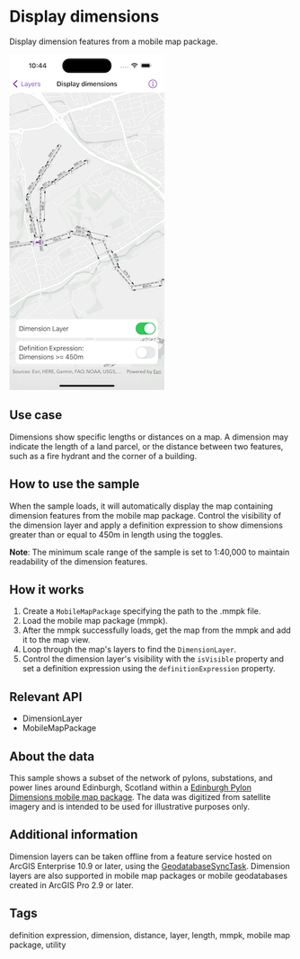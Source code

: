 # Display dimensions

Display dimension features from a mobile map package.

![Image of display dimensions](display-dimensions.png)

## Use case

Dimensions show specific lengths or distances on a map. A dimension may indicate the length of a land parcel, or the distance between two features, such as a fire hydrant and the corner of a building.

## How to use the sample

When the sample loads, it will automatically display the map containing dimension features from the mobile map package. Control the visibility of the dimension layer and apply a definition expression to show dimensions greater than or equal to 450m in length using the toggles.

**Note**: The minimum scale range of the sample is set to 1:40,000 to maintain readability of the dimension features.

## How it works

1. Create a `MobileMapPackage` specifying the path to the .mmpk file.
2. Load the mobile map package (mmpk).
3. After the mmpk successfully loads, get the map from the mmpk and add it to the map view.
4. Loop through the map's layers to find the `DimensionLayer`.
5. Control the dimension layer's visibility with the `isVisible` property and set a definition expression using the `definitionExpression` property.

## Relevant API

* DimensionLayer
* MobileMapPackage

## About the data

This sample shows a subset of the network of pylons, substations, and power lines around Edinburgh, Scotland within a [Edinburgh Pylon Dimensions mobile map package](https://arcgis.com/home/item.html?id=f5ff6f5556a945bca87ca513b8729a1e). The data was digitized from satellite imagery and is intended to be used for illustrative purposes only.

## Additional information

Dimension layers can be taken offline from a feature service hosted on ArcGIS Enterprise 10.9 or later, using the [GeodatabaseSyncTask](https://developers.arcgis.com/swift/api-reference/documentation/arcgis/geodatabasesynctask). Dimension layers are also supported in mobile map packages or mobile geodatabases created in ArcGIS Pro 2.9 or later.

## Tags

definition expression, dimension, distance, layer, length, mmpk, mobile map package, utility
